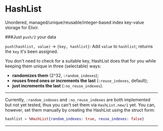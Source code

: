 HashList
========

Unordered, managed/unique/reusable/integer-based index key-value storage for Elixir.

###Just `push/2` your data

`push(hashlist, value)` -> `{key, hashlist}`:
Add `value` to `hashlist`; returns the `key` it's been assigned.

You don't need to check for a suitable key, HashList does that for you while keeping them unique in three (selectable) ways:

- **randomizes them** (2^32, `:random_indexes`);
- **reuses freed ones or increments the last** (`:reuse_indexes`, default);
- **just increments the last** (`:no_reuse_indexes`).

---
Currently, `:random_indexes` and `:no_reuse_indexes` are both implemented but not yet tested, thus you can't set them via `HashList.new/1` yet.
You can, however, set them manually by creating the HashList using the struct form:

```elixir
hashlist = %HashList{random_indexes: true, reuse_indexes: false}
```
---
